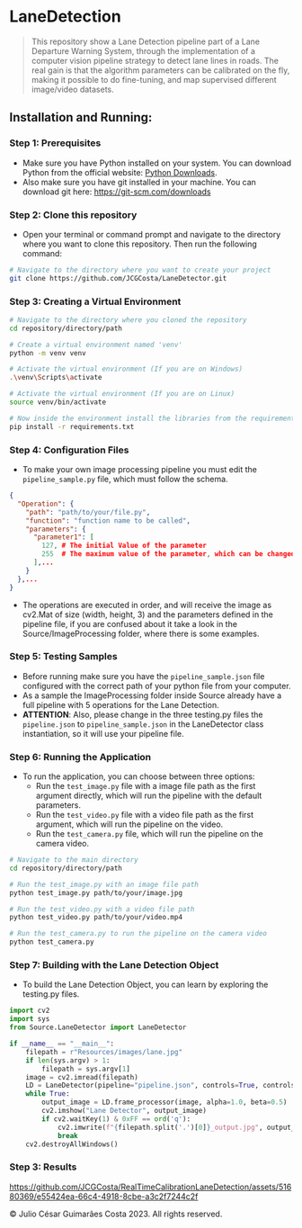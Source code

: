 # LaneDetection

> This repository show a Lane Detection pipeline part of a Lane Departure Warning System, through the implementation of a computer vision pipeline strategy to detect lane lines in roads.
The real gain is that the algorithm parameters can be calibrated on the fly, making it possible to do fine-tuning, and map supervised different image/video datasets.

## Installation and Running:

### Step 1: Prerequisites

- Make sure you have Python installed on your system. You can download Python from the official website: [Python Downloads](https://www.python.org/downloads/).
- Also make sure you have git installed in your machine. You can download git here: https://git-scm.com/downloads


### Step 2: Clone this repository

- Open your terminal or command prompt and navigate to the directory where you want to clone this repository. Then run the following command:

```bash
# Navigate to the directory where you want to create your project
git clone https://github.com/JCGCosta/LaneDetector.git
```

### Step 3: Creating a Virtual Environment

```bash
# Navigate to the directory where you cloned the repository
cd repository/directory/path

# Create a virtual environment named 'venv'
python -m venv venv

# Activate the virtual environment (If you are on Windows)
.\venv\Scripts\activate

# Activate the virtual environment (If you are on Linux)
source venv/bin/activate

# Now inside the environment install the libraries from the requirements.txt
pip install -r requirements.txt
```

### Step 4: Configuration Files

- To make your own image processing pipeline you must edit the `pipeline_sample.py` file, which must follow the schema.

```json
{
  "Operation": {
    "path": "path/to/your/file.py",
    "function": "function name to be called",
    "parameters": {
      "parameter1": [
        127, # The initial Value of the parameter
        255  # The maximum value of the parameter, which can be changed by the user
      ],...
    }
  },...
}
```

- The operations are executed in order, and will receive the image as cv2.Mat of size (width, height, 3) and the parameters defined in the pipeline file, if you are confused about it take a look in the Source/ImageProcessing folder, where there is some examples.

### Step 5: Testing Samples

- Before running make sure you have the `pipeline_sample.json` file configured with the correct path of your python file from your computer.
- As a sample the ImageProcessing folder inside Source already have a full pipeline with 5 operations for the Lane Detection.
- **ATTENTION**: Also, please change in the three testing.py files the `pipeline.json` to `pipeline_sample.json` in the LaneDetector class instantiation, so it will use your pipeline file.

### Step 6: Running the Application
- To run the application, you can choose between three options:
  - Run the `test_image.py` file with a image file path as the first argument directly, which will run the pipeline with the default parameters.
  - Run the `test_video.py` file with a video file path as the first argument, which will run the pipeline on the video.
  - Run the `test_camera.py` file, which will run the pipeline on the camera video.

```bash
# Navigate to the main directory
cd repository/directory/path

# Run the test_image.py with an image file path
python test_image.py path/to/your/image.jpg

# Run the test_video.py with a video file path
python test_video.py path/to/your/video.mp4

# Run the test_camera.py to run the pipeline on the camera video
python test_camera.py
```

### Step 7: Building with the Lane Detection Object

- To build the Lane Detection Object, you can learn by exploring the testing.py files.

```python
import cv2
import sys
from Source.LaneDetector import LaneDetector

if __name__ == "__main__":
    filepath = r"Resources/images/lane.jpg"
    if len(sys.argv) > 1:
        filepath = sys.argv[1]
    image = cv2.imread(filepath)
    LD = LaneDetector(pipeline="pipeline.json", controls=True, controls_resolution=(700, 800))
    while True:
        output_image = LD.frame_processor(image, alpha=1.0, beta=0.5)
        cv2.imshow("Lane Detector", output_image)
        if cv2.waitKey(1) & 0xFF == ord('q'):
            cv2.imwrite(f"{filepath.split('.')[0]}_output.jpg", output_image)
            break
    cv2.destroyAllWindows()
```

### Step 3: Results

https://github.com/JCGCosta/RealTimeCalibrationLaneDetection/assets/51680369/e55424ea-66c4-4918-8cbe-a3c2f7244c2f

© Julio César Guimarães Costa 2023. All rights reserved.

